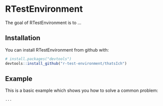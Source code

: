 # RTestEnvironment

The goal of RTestEnvironment is to ...

## Installation

You can install RTestEnvironment from github with:

```R
# install.packages("devtools")
devtools::install_github("r-test-environment/thatsIch")
```

## Example

This is a basic example which shows you how to solve a common problem:

```R
...
```

